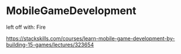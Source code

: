 # MobileGameDevelopment

left off with: Fire

https://stackskills.com/courses/learn-mobile-game-development-by-building-15-games/lectures/323654



